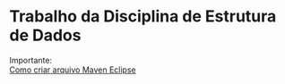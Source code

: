# Trabalho da Disciplina de Estrutura de Dados

Importante:  
[Como criar arquivo Maven Eclipse](http://www.mauda.com.br/?p=1308)
